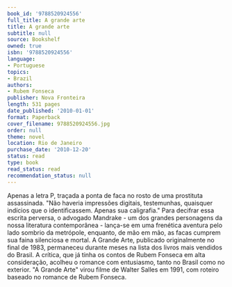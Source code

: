 ```yaml
---
book_id: '9788520924556'
full_title: A grande arte
title: A grande arte
subtitle: null
source: Bookshelf
owned: true
isbn: '9788520924556'
language:
- Portuguese
topics:
- Brazil
authors:
- Rubem Fonseca
publisher: Nova Fronteira
length: 531 pages
date_published: '2010-01-01'
format: Paperback
cover_filename: 9788520924556.jpg
order: null
theme: novel
location: Rio de Janeiro
purchase_date: '2010-12-20'
status: read
type: book
read_status: read
recommendation_status: null
---
```

Apenas a letra P, traçada a ponta de faca no rosto de uma prostituta assassinada. "Não haveria impressões digitais, testemunhas, quaisquer indícios que o identificassem. Apenas sua caligrafia."
Para decifrar essa escrita perversa, o advogado Mandrake - um dos grandes personagens da nossa literatura contemporânea - lança-se em uma frenética aventura pelo lado sombrio da metrópole, enquanto, de mão em mão, as facas cumprem sua faina silenciosa e mortal.
A Grande Arte, publicado originalmente no final de 1983, permaneceu durante meses na lista dos livros mais vendidos do Brasil. A crítica, que já tinha os contos de Rubem Fonseca em alta consideração, acolheu o romance com entusiasmo, tanto no Brasil como no exterior. "A Grande Arte" virou filme de Walter Salles em 1991, com roteiro baseado no romance de Rubem Fonseca.
